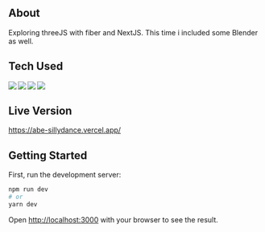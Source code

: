 ## About

Exploring threeJS with fiber and NextJS. This time i included some Blender as well.

## Tech Used

<img align="left" src="https://img.shields.io/badge/-Next.JS-white?style=for-the-badge&logo=next.js&logoColor=000000" />
<img align="left" src="https://img.shields.io/badge/-Styled%20Components-white?style=for-the-badge&logo=styled-components&logoColor=DB7093" />
<img align="left" src="https://img.shields.io/badge/-Three.JS-white?style=for-the-badge&logo=three.js&logoColor=000000">
<img align="left" src="https://img.shields.io/badge/-Blender-white?style=for-the-badge&logo=blender&logoColor=#F5792A"/>
</br>

## Live Version
https://abe-sillydance.vercel.app/

## Getting Started

First, run the development server:

```bash
npm run dev
# or
yarn dev
```

Open [http://localhost:3000](http://localhost:3000) with your browser to see the result.
